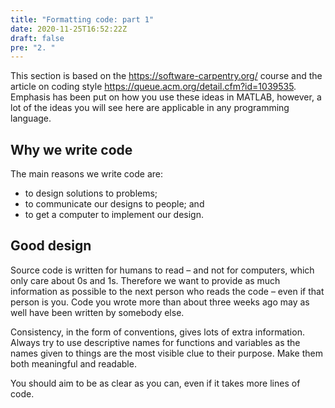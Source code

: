 ```yaml
---
title: "Formatting code: part 1"
date: 2020-11-25T16:52:22Z
draft: false
pre: "2. "
---
```



This section is based on the https://software-carpentry.org/ course and the article on coding style https://queue.acm.org/detail.cfm?id=1039535.
Emphasis has been put on how you use these ideas in MATLAB, however, a lot of the ideas you will see here are applicable in any programming language.


## Why we write code

The main reasons we write code are:

- to design solutions to problems;
- to communicate our designs to people; and
- to get a computer to implement our design.


## Good design

Source code is written for humans to read – and not for computers, which only care about 0s and 1s.
Therefore we want to provide as much information as possible to the next person who reads the code – even if that person is you.
Code you wrote more than about three weeks ago may as well have been written by somebody else.

Consistency, in the form of conventions, gives lots of extra information.
Always try to use descriptive names for functions and variables as the names given to things are the most visible clue to their purpose.
Make them both meaningful and readable.

You should aim to be as clear as you can, even if it takes more lines of code.
